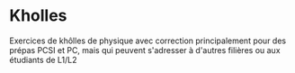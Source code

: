 # Kholles
Exercices de khôlles de physique avec correction principalement pour des prépas PCSI et PC, mais qui peuvent s'adresser à d'autres filières ou aux étudiants de L1/L2
